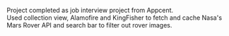 Project completed as job interview project from Appcent.  
Used collection view, Alamofire and KingFisher to fetch and cache Nasa's Mars Rover API and search bar to filter out rover images.  

